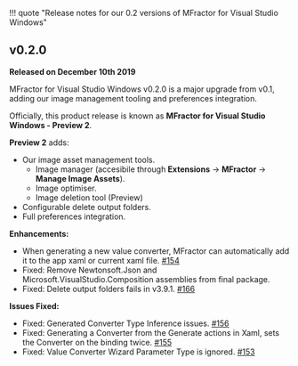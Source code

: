 !!! quote "Release notes for our 0.2 versions of MFractor for Visual Studio Windows"

## v0.2.0
**Released on December 10th 2019**

MFractor for Visual Studio Windows v0.2.0 is a major upgrade from v0.1, adding our image management tooling and preferences integration.

Officially, this product release is known as **MFractor for Visual Studio Windows - Preview 2**.

**Preview 2** adds:

  * Our image asset management tools.
    * Image manager (accesibile through **Extensions** -> **MFractor** -> **Manage Image Assets**).
    * Image optimiser.
    * Image deletion tool (Preview)
  * Configurable delete output folders.
  * Full preferences integration.

**Enhancements:**

 * When generating a new value converter, MFractor can automatically add it to the app xaml or current xaml file. [#154](https://github.com/mfractor/mfractor-feedback/issues/154)
 * Fixed: Remove Newtonsoft.Json and Microsoft.VisualStudio.Composition assemblies from final package.
 * Fixed: Delete output folders fails in v3.9.1. [#166](https://github.com/mfractor/mfractor-feedback/issues/166)

**Issues Fixed:**

 * Fixed: Generated Converter Type Inference issues. [#156](https://github.com/mfractor/mfractor-feedback/issues/156)
 * Fixed: Generating a Converter from the Generate actions in Xaml, sets the Converter on the binding twice. [#155](https://github.com/mfractor/mfractor-feedback/issues/155)
 * Fixed: Value Converter Wizard Parameter Type is ignored. [#153](https://github.com/mfractor/mfractor-feedback/issues/153)
